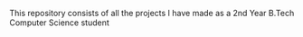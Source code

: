 This repository consists of all the projects I have made as a 2nd Year B.Tech Computer Science student
